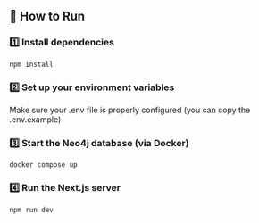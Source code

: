 ## 🚀 How to Run  

### 1️⃣ Install dependencies  
```
npm install
```

### 2️⃣ Set up your environment variables
Make sure your .env file is properly configured (you can copy the .env.example)


### 3️⃣ Start the Neo4j database (via Docker)

```
docker compose up
```

### 4️⃣ Run the Next.js server
```
npm run dev
```
